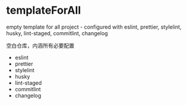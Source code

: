 # templateForAll
empty template for all project - configured with eslint, prettier, stylelint, husky, lint-staged, commitlint, changelog

空白仓库，内涵所有必要配置
- eslint
- prettier
- stylelint
- husky
- lint-staged
- commitlint
- changelog
